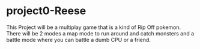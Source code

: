# project0-Reese
This Project will be a multiplay game that is a kind of Rip Off pokemon. There will be 2 modes a map mode to run around and catch monsters and a battle mode where you can battle a dumb CPU or a friend.
